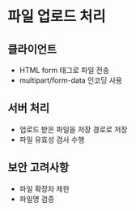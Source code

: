 # 파일 업로드 처리

## 클라이언트
- HTML form 태그로 파일 전송
- multipart/form-data 인코딩 사용

## 서버 처리
- 업로드 받은 파일을 저장 경로로 저장
- 파일 유효성 검사 수행

## 보안 고려사항
- 파일 확장자 제한
- 파일명 검증